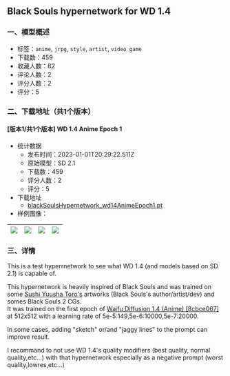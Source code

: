 ## Black Souls hypernetwork for WD 1.4
### 一、模型概述

- 标签：`anime`, `jrpg`, `style`, `artist`, `video game`
- 下载数：459
- 收藏人数：82
- 评论人数：2
- 评分人数：2
- 评分：5

### 二、下载地址（共1个版本）

#### [版本1/共1个版本] WD 1.4 Anime Epoch 1 

- 统计数据
  - 发布时间：2023-01-01T20:29:22.511Z
  - 原始模型：SD 2.1
  - 下载数：459
  - 评分人数：2
  - 评分：5
- 下载地址
  - [blackSoulsHypernetwork_wd14AnimeEpoch1.pt](https://civitai.com/api/download/models/4070)
- 样例图像：

| <img src="https://image.civitai.com/xG1nkqKTMzGDvpLrqFT7WA/3afabc68-c23b-48cc-000d-2b283dd43500/width=450/25619.jpeg" /> | <img src="https://image.civitai.com/xG1nkqKTMzGDvpLrqFT7WA/e0a3ccb3-a97f-43d0-6c98-6e8cabc5c600/width=450/25622.jpeg" /> | <img src="https://image.civitai.com/xG1nkqKTMzGDvpLrqFT7WA/a4724809-d672-4ed3-856f-bf1262018800/width=450/25621.jpeg" /> | <img src="https://image.civitai.com/xG1nkqKTMzGDvpLrqFT7WA/76806624-9862-494a-a2b3-26295e6eac00/width=450/25620.jpeg" /> |
| ---- | ---- | ---- | ---- |


### 三、详情
<p>This is a test hyperrnetwork to see what WD 1.4 (and models based on SD 2.1) is capable of.</p><p>This hypernetwork is heavily inspired of Black Souls and was trained on some <a target="_blank" rel="ugc" href="https://twitter.com/toro_yori_ebi">Sushi Yuusha Toro's</a> artworks (Black Souls's author/artist/dev) and somes Black Souls 2 CGs. <br />It was trained on the first epoch of <a target="_blank" rel="ugc" href="https://gist.github.com/harubaru/8581e780a1cf61352a739f2ec2eef09b">Waifu Diffusion 1.4 (Anime) [8cbce067] </a>at 512x512 with a learning rate of 5e-5:149,5e-6:10000,5e-7:20000.</p><p></p><p>In some cases, adding "sketch" or/and "jaggy lines" to the prompt can improve result.</p><p>I recommand to not use WD 1.4's quality modifiers (best quality, normal quality,etc...) with that hypernetwork especially as a negative prompt (worst quality,lowres,etc...)</p>